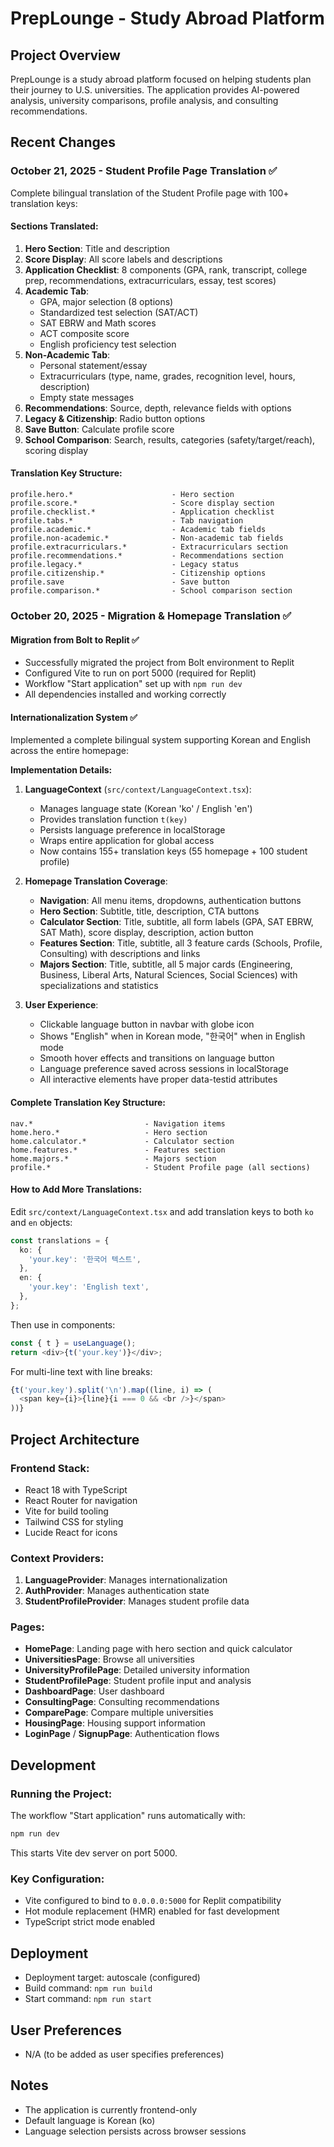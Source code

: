 # PrepLounge - Study Abroad Platform

## Project Overview
PrepLounge is a study abroad platform focused on helping students plan their journey to U.S. universities. The application provides AI-powered analysis, university comparisons, profile analysis, and consulting recommendations.

## Recent Changes

### October 21, 2025 - Student Profile Page Translation ✅
Complete bilingual translation of the Student Profile page with 100+ translation keys:

#### Sections Translated:
1. **Hero Section**: Title and description
2. **Score Display**: All score labels and descriptions
3. **Application Checklist**: 8 components (GPA, rank, transcript, college prep, recommendations, extracurriculars, essay, test scores)
4. **Academic Tab**: 
   - GPA, major selection (8 options)
   - Standardized test selection (SAT/ACT)
   - SAT EBRW and Math scores
   - ACT composite score
   - English proficiency test selection
5. **Non-Academic Tab**:
   - Personal statement/essay
   - Extracurriculars (type, name, grades, recognition level, hours, description)
   - Empty state messages
6. **Recommendations**: Source, depth, relevance fields with options
7. **Legacy & Citizenship**: Radio button options
8. **Save Button**: Calculate profile score
9. **School Comparison**: Search, results, categories (safety/target/reach), scoring display

#### Translation Key Structure:
```
profile.hero.*                      - Hero section
profile.score.*                     - Score display section
profile.checklist.*                 - Application checklist
profile.tabs.*                      - Tab navigation
profile.academic.*                  - Academic tab fields
profile.non-academic.*              - Non-academic tab fields
profile.extracurriculars.*          - Extracurriculars section
profile.recommendations.*           - Recommendations section
profile.legacy.*                    - Legacy status
profile.citizenship.*               - Citizenship options
profile.save                        - Save button
profile.comparison.*                - School comparison section
```

### October 20, 2025 - Migration & Homepage Translation ✅

#### Migration from Bolt to Replit ✅
- Successfully migrated the project from Bolt environment to Replit
- Configured Vite to run on port 5000 (required for Replit)
- Workflow "Start application" set up with `npm run dev`
- All dependencies installed and working correctly

#### Internationalization System ✅
Implemented a complete bilingual system supporting Korean and English across the entire homepage:

**Implementation Details:**
1. **LanguageContext** (`src/context/LanguageContext.tsx`):
   - Manages language state (Korean 'ko' / English 'en')
   - Provides translation function `t(key)`
   - Persists language preference in localStorage
   - Wraps entire application for global access
   - Now contains 155+ translation keys (55 homepage + 100 student profile)

2. **Homepage Translation Coverage**:
   - **Navigation**: All menu items, dropdowns, authentication buttons
   - **Hero Section**: Subtitle, title, description, CTA buttons
   - **Calculator Section**: Title, subtitle, all form labels (GPA, SAT EBRW, SAT Math), score display, description, action button
   - **Features Section**: Title, subtitle, all 3 feature cards (Schools, Profile, Consulting) with descriptions and links
   - **Majors Section**: Title, subtitle, all 5 major cards (Engineering, Business, Liberal Arts, Natural Sciences, Social Sciences) with specializations and statistics

3. **User Experience**:
   - Clickable language button in navbar with globe icon
   - Shows "English" when in Korean mode, "한국어" when in English mode
   - Smooth hover effects and transitions on language button
   - Language preference saved across sessions in localStorage
   - All interactive elements have proper data-testid attributes

#### Complete Translation Key Structure:
```
nav.*                         - Navigation items
home.hero.*                   - Hero section
home.calculator.*             - Calculator section
home.features.*               - Features section
home.majors.*                 - Majors section
profile.*                     - Student Profile page (all sections)
```

#### How to Add More Translations:
Edit `src/context/LanguageContext.tsx` and add translation keys to both `ko` and `en` objects:

```typescript
const translations = {
  ko: {
    'your.key': '한국어 텍스트',
  },
  en: {
    'your.key': 'English text',
  },
};
```

Then use in components:
```typescript
const { t } = useLanguage();
return <div>{t('your.key')}</div>;
```

For multi-line text with line breaks:
```typescript
{t('your.key').split('\n').map((line, i) => (
  <span key={i}>{line}{i === 0 && <br />}</span>
))}
```

## Project Architecture

### Frontend Stack:
- React 18 with TypeScript
- React Router for navigation
- Vite for build tooling
- Tailwind CSS for styling
- Lucide React for icons

### Context Providers:
1. **LanguageProvider**: Manages internationalization
2. **AuthProvider**: Manages authentication state
3. **StudentProfileProvider**: Manages student profile data

### Pages:
- **HomePage**: Landing page with hero section and quick calculator
- **UniversitiesPage**: Browse all universities
- **UniversityProfilePage**: Detailed university information
- **StudentProfilePage**: Student profile input and analysis
- **DashboardPage**: User dashboard
- **ConsultingPage**: Consulting recommendations
- **ComparePage**: Compare multiple universities
- **HousingPage**: Housing support information
- **LoginPage** / **SignupPage**: Authentication flows

## Development

### Running the Project:
The workflow "Start application" runs automatically with:
```bash
npm run dev
```
This starts Vite dev server on port 5000.

### Key Configuration:
- Vite configured to bind to `0.0.0.0:5000` for Replit compatibility
- Hot module replacement (HMR) enabled for fast development
- TypeScript strict mode enabled

## Deployment
- Deployment target: autoscale (configured)
- Build command: `npm run build`
- Start command: `npm run start`

## User Preferences
- N/A (to be added as user specifies preferences)

## Notes
- The application is currently frontend-only
- Default language is Korean (ko)
- Language selection persists across browser sessions
